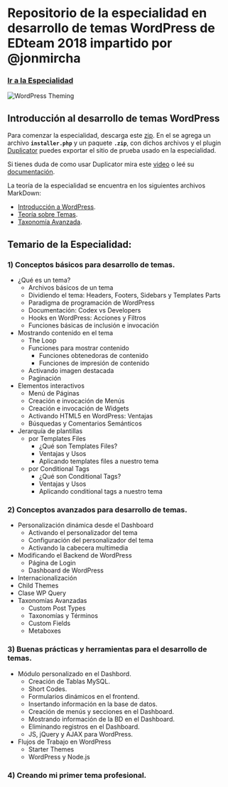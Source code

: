 # Repositorio de la especialidad en desarrollo de temas WordPress de EDteam 2018 impartido por @jonmircha

### [Ir a la Especialidad](https://ed.team/especialidades/wordpress-theming)

![WordPress Theming](https://ed.team/sites/default/files/2018-04/wordpress-theming-poster.jpg)

## Introducción al desarrollo de temas WordPress

Para comenzar la especialidad, descarga este [zip](https://github.com/jonmircha/edwpthemes-2018/blob/master/para-comenzar.zip). En el se agrega un archivo **`installer.php`** y un paquete **`.zip`**, con dichos archivos y el plugin [Duplicator](https://wordpress.org/plugins/duplicator/) puedes exportar el sitio de prueba usado en la especialidad.

Si tienes duda de como usar Duplicator mira este [video](https://www.youtube.com/watch?v=oc73jtvHWYQ) o leé su [documentación](https://wordpress.org/plugins/duplicator/).

La teoría de la especialidad se encuentra en los siguientes archivos MarkDown:

* [Introducción a WordPress](https://github.com/jonmircha/edwpthemes-2018/blob/master/wp-basics.md).
* [Teoría sobre Temas](https://github.com/jonmircha/edwpthemes-2018/blob/master/wp-theming.md).
* [Taxonomía Avanzada](https://github.com/jonmircha/edwpthemes-2018/blob/master/wp-custom-taxonomy.md).

## Temario de la Especialidad:

### 1) Conceptos básicos para desarrollo de temas.

* ¿Qué es un tema?
  * Archivos básicos de un tema
  * Dividiendo el tema: Headers, Footers, Sidebars y Templates Parts
  * Paradigma de programación de WordPress
  * Documentación: Codex vs Developers
  * Hooks en WordPress: Acciones y Filtros
  * Funciones básicas de inclusión e invocación
* Mostrando contenido en el tema
  * The Loop
  * Funciones para mostrar contenido
    * Funciones obtenedoras de contenido
    *  Funciones de impresión de contenido
  * Activando imagen destacada
  * Paginación
* Elementos interactivos
  * Menú de Páginas
  * Creación e invocación de Menús
  * Creación e invocación de Widgets
  * Activando HTML5 en WordPress: Ventajas
  * Búsquedas y Comentarios Semánticos
* Jerarquía de plantillas
  * por Templates Files
    * ¿Qué son Templates Files?
    * Ventajas y Usos
    * Aplicando templates files a nuestro tema
  * por Conditional Tags
    * ¿Qué son Conditional Tags?
    * Ventajas y Usos
    * Aplicando conditional tags a nuestro tema

### 2) Conceptos avanzados para desarrollo de temas.

 * Personalización dinámica desde el Dashboard
    * Activando el personalizador del tema
    * Configuración del personalizador del tema
    * Activando la cabecera multimedia
  * Modificando el Backend de WordPress
    * Página de Login
    * Dashboard de WordPress
  * Internacionalización
  * Child Themes
  * Clase WP Query
  * Taxonomías Avanzadas
    * Custom Post Types
    * Taxonomías y Términos
    * Custom Fields
    * Metaboxes

### 3) Buenas prácticas y herramientas para el desarrollo de temas.

* Módulo personalizado en el Dashbord.
  * Creación de Tablas MySQL.
  * Short Codes.
  * Formularios dinámicos en el frontend.
  * Insertando información en la base de datos.
  * Creación de menús y secciones en el Dashboard.
  * Mostrando información de la BD en el Dashboard.
  * Eliminando registros en el Dashboard.
  * JS, jQuery y AJAX para WordPress.
* Flujos de Trabajo en WordPress
  * Starter Themes
  * WordPress y Node.js

### 4) Creando mi primer tema profesional.
